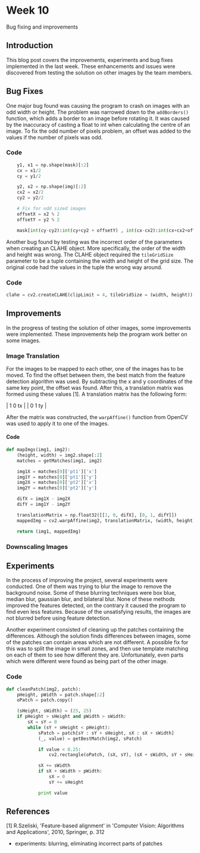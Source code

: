 # Week 10
Bug fixing and improvements

## Introduction
This blog post covers the improvements, experiments and bug fixes implemented
in the last week. These enhancements and issues were discovered from testing
the solution on other images by the team members.

## Bug Fixes
One major bug found was causing the program to crash on images with an odd width
or height. The problem was narrowed down to the `addBorders()` function, which
adds a border to an image before rotating it. It was caused by the inaccuracy of
casting a float to int when calculating the centre of an image. To fix the odd
number of pixels problem, an offset was added to the values if the number of pixels
was odd.

### Code
```python
    y1, x1 = np.shape(mask)[:2]
    cx = x1/2
    cy = y1/2

    y2, x2 = np.shape(img)[:2]
    cx2 = x2/2
    cy2 = y2/2

    # Fix for odd sized images
    offsetX = x2 % 2
    offsetY = y2 % 2

    mask[int(cy-cy2):int(cy+cy2 + offsetY) , int(cx-cx2):int(cx+cx2+offsetY)] = img[0:y2, 0:x2]
```

Another bug found by testing was the incorrect order of the parameters when creating
an CLAHE object. More specifically, the order of the width and height was wrong.
The CLAHE object required the `tileGridSize` parameter to be a tuple containing
the width and height of the grid size. The original code had the values in the tuple
the wrong way around.

### Code
```python
clahe = cv2.createCLAHE(clipLimit = 4, tileGridSize = (width, height))
```

## Improvements
In the progress of testing the solution of other images, some improvements were
implemented. These improvements help the program work better on some images.

### Image Translation
For the images to be mapped to each other, one of the images has to be moved.
To find the offset between them, the best match from the feature detection
algorithm was used. By subtracting the x and y coordinates of the same key point,
the offset was found. After this, a translation matrix was formed using these values [1].
A translation matrix has the following form:

| 1 0 tx |
| 0 1 ty |

After the matrix was constructed, the `warpAffine()` function from OpenCV was used
to apply it to one of the images.

#### Code
```python
def mapImgs(img1, img2):
    (height, width) = img2.shape[:2]
    matches = getMatches(img1, img2)

    img1X = matches[0]['pt1']['x']
    img1Y = matches[0]['pt1']['y']
    img2X = matches[0]['pt2']['x']
    img2Y = matches[0]['pt2']['y']

    difX = img1X - img2X
    difY = img1Y - img2Y

    translationMatrix = np.float32([[1, 0, difX], [0, 1, difY]])
    mappedImg = cv2.warpAffine(img2, translationMatrix, (width, height))

    return (img1, mappedImg)
```

### Downscaling Images

## Experiments
In the process of improving the project, several experiments were conducted.
One of them was trying to blur the image to remove the background noise. Some of
these blurring techniques were box blue, median blur, gaussian blur, and bilateral blur.
None of these methods improved the features detected, on the contrary it caused the
program to find even less features. Because of the unsatisfying results, the
images are not blurred before using feature detection.

Another experiment consisted of cleaning up the patches containing the differences.
Although the solution finds differences between images, some of the patches can contain
areas which are not different. A possible fix for this was to split the image in
small zones, and then use template matching on each of them to see how different they are.
Unfortunately, even parts which were different were found as being part of the other image.

### Code
```python
def cleanPatch(img2, patch):
    pHeight, pWidth = patch.shape[:2]
    oPatch = patch.copy()

    (sHeight, sWidth) = (25, 25)
    if pHeight > sHeight and pWidth > sWidth:
        sX = sY = 0
        while (sY + sHeight < pHeight):
            sPatch = patch[sY : sY + sHeight, sX : sX + sWidth]
            (_, value) = getBestMatch(img2, sPatch)

            if value < 0.25:
                cv2.rectangle(oPatch, (sX, sY), (sX + sWidth, sY + sHeight), (0, 0, 0), 1)

            sX += sWidth
            if sX + sWidth > pWidth:
                sX = 0
                sY += sHeight

            print value
```


## References
[1] R.Szeliski, 'Feature-based alignment' in 'Computer Vision: Algorithms and Applications',
2010, Springer, p. 312


* experiments: blurring, eliminating incorrect parts of patches
